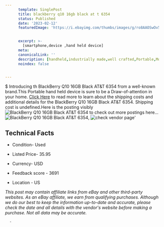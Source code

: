 ```yaml
---
      template: SinglePost
      title: blackberry q10 16gb black at t 6354
      status: Published
      date: '2023-02-12'
      featuredImage: 'https://i.ebayimg.com/thumbs/images/g/ro8AAOSwOv5jv1ZK/s-l225.jpg'
       

      excerpt: >-
        [smartphone,device ,hand held device]
      meta:
      canonicalLink: ''
      description: [handheld,industrially made,well crafted,Portable,Mobile,Compact,Convenient,Lightweight,Maneuverable,Man-portable,Miniature,Carriable,Hand-held,Light,Holdable,Transportable,Mobile device,Pocket-sized,On-the-go,Wireless,Cordless,Compact size,Convenient size, smartphone,device ,hand held device]
      noindex: false
      

---
```

$
      Introducing th BlackBerry Q10 16GB Black AT&T  6354 from a well-known brand.This Portable hand held device is sure to be a Draw-of-attention in your home. [Click Here](https://www.ebay.com/itm/144929367911?hash=item21be76a767%3Ag%3Aro8AAOSwOv5jv1ZK&mkevt=1&mkcid=1&mkrid=711-53200-19255-0&campid=%253CePNCampaignId%253E&customid=%253CreferenceId%253E&toolid=10049) to read more to learn about the shipping costs and additional details for the BlackBerry Q10 16GB Black AT&T  6354. Shipping cost is undefined.Here is the posting visibly ![BlackBerry Q10 16GB Black AT&T  6354](https://i.ebayimg.com/thumbs/images/g/ro8AAOSwOv5jv1ZK/s-l225.jpg) to check out more postings here... ![BlackBerry Q10 16GB Black AT&T  6354](https://i.ebayimg.com/images/g/ro8AAOSwOv5jv1ZK/s-l1600.jpg), ![check vendor page](https://origin-galleryplus.ebayimg.com/ws/web/144929367911_2_0_1/225x225.jpg,https://origin-galleryplus.ebayimg.com/ws/web/144929367911_3_0_1/225x225.jpg,https://origin-galleryplus.ebayimg.com/ws/web/144929367911_4_0_1/225x225.jpg,https://origin-galleryplus.ebayimg.com/ws/web/144929367911_5_0_1/225x225.jpg)'

      

 ## Technical Facts 



     
      

 - Condition- Used 


      

 - Listed Price- 35.95 


      

 - Currency- USD 


      

 - Feedback score - 3691 


      

 - Location - US 


      
      

 *_This post may contain affiliate links from eBay and other third-party websites. As an eBay affiliate, we earn from qualifying purchases. Although we do our best to keep the information up-to-date and accurate, please check the date and all details with the vendor's website before making a purchase. Not all data may be accurate._*




      -
